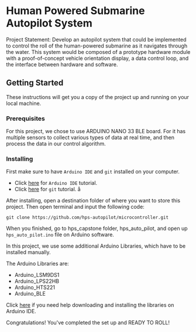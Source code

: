# Human Powered Submarine Autopilot System

Project Statement: Develop an autopilot system that could be implemented to control the roll of the human-powered submarine as it navigates through the water. This system would be composed of a prototype hardware module with a proof-of-concept vehicle orientation display, a data control loop, and the interface between hardware and software.

## Getting Started

These instructions will get you a copy of the project up and running on your local machine.

### Prerequisites

For this project, we chose to use ARDUINO NANO 33 BLE board. For it has multiple sensors to collect various types of data at real time, and then process the data in our control algorithm.

### Installing

First make sure to have `Arduino IDE` and `git` installed on your computer.

* Click [here](https://www.arduino.cc/en/Main/Software) for `Arduino IDE` tutorial.
* Click [here](https://dev.to/landonp1203/how-to-properly-set-up-git-on-your-computer-33eo) for `git` tutorial.
å

After installing, open a destination folder of where you want to store this project. Then open terminal and input the following code:
```
git clone https://github.com/hps-autopilot/microcontroller.git
```

When you finished, go to hps_capstone  folder, hps_auto_pilot, and open up `hps_auto_pilot.ino` file on Arduino software.

In this project, we use some additional Arduino Libraries, which have to be installed manually.

The Arduino Libraries are:
* Arduino_LSM9DS1
* Arduino_LPS22HB
* Arduino_HTS221
* Arduino_BLE

Click [here](https://www.arduino.cc/en/guide/libraries) if you need help downloading and installing the libraries on Arduino IDE.  

Congratulations! You've completed the set up and READY TO ROLL!
<!--
## Running the tests

Explain how to run the automated tests for this system

### Break down into end to end tests

Explain what these tests test and why

```
Give an example
```

### And coding style tests

Explain what these tests test and why

```
Give an example
```

## Deployment

Add additional notes about how to deploy this on a live system

## Built With

* [Dropwizard](http://www.dropwizard.io/1.0.2/docs/) - The web framework used
* [Maven](https://maven.apache.org/) - Dependency Management
* [ROME](https://rometools.github.io/rome/) - Used to generate RSS Feeds

## Contributing

Please read [CONTRIBUTING.md](https://gist.github.com/PurpleBooth/b24679402957c63ec426) for details on our code of conduct, and the process for submitting pull requests to us.

## Versioning

We use [SemVer](http://semver.org/) for versioning. For the versions available, see the [tags on this repository](https://github.com/your/project/tags).

## Authors

* **Billie Thompson** - *Initial work* - [PurpleBooth](https://github.com/PurpleBooth)

See also the list of [contributors](https://github.com/your/project/contributors) who participated in this project.

## License

This project is licensed under the MIT License - see the [LICENSE.md](LICENSE.md) file for details

## Acknowledgments

* Hat tip to anyone whose code was used
* Inspiration
* etc -->
